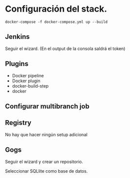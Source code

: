 # Configuración del stack.

```
docker-compose -f docker-compose.yml up --build
```

## Jenkins

Seguir el wizard. (En el output de la consola saldrá el token)

## Plugins
- Docker pipeline
- Docker plugin
- docker-build-step
- docker

## Configurar multibranch job

## Registry

No hay que hacer ningún setup adicional

## Gogs

Seguir el wizard y crear un repositorio.

Seleccionar SQLlite como base de datos.

